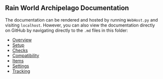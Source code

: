 ## Rain World Archipelago Documentation

The documentation can be rendered and hosted by running `WebHost.py` and visiting `localhost`.
However, you can also view the documentation directly on GitHub
by navigating directly to the `.md` files in this folder:
- [Overview](en_Rain%20World.md)
- [Setup](setup_en.md)
- [Checks](checks_en.md)
- [Compatibility](compatibility_en.md)
- [Items](items_en.md)
- [Settings](settings_en.md)
- [Tracking](tracking_en.md)
